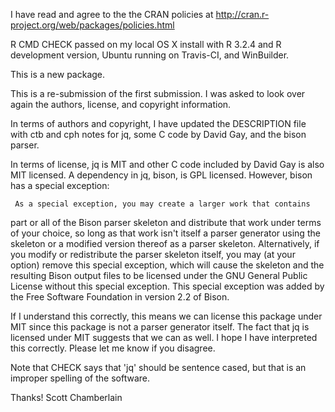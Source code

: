 I have read and agree to the the CRAN policies at
http://cran.r-project.org/web/packages/policies.html

R CMD CHECK passed on my local OS X install with R 3.2.4 and
R development version, Ubuntu running on Travis-CI, and WinBuilder.

This is a new package.

This is a re-submission of the first submission. I was asked to
look over again the authors, license, and copyright information.

In terms of authors and copyright, I have updated the DESCRIPTION
file with ctb and cph notes for jq, some C code by David Gay, and
the bison parser.

In terms of license, jq is MIT and other C code included by David Gay
is also MIT licensed. A dependency in jq, bison, is GPL licensed.
However, bison has a special exception:

	 As a special exception, you may create a larger work that contains
   part or all of the Bison parser skeleton and distribute that work
   under terms of your choice, so long as that work isn't itself a
   parser generator using the skeleton or a modified version thereof
   as a parser skeleton.  Alternatively, if you modify or redistribute
   the parser skeleton itself, you may (at your option) remove this
   special exception, which will cause the skeleton and the resulting
   Bison output files to be licensed under the GNU General Public
   License without this special exception. This special exception was
   added by the Free Software Foundation in version 2.2 of Bison.

If I understand this correctly, this means we can license this package
under MIT since this package is not a parser generator itself. The fact
that jq is licensed under MIT suggests that we can as well. I hope
I have interpreted this correctly. Please let me know if you disagree.

Note that CHECK says that 'jq' should be sentence cased, but that is
an improper spelling of the software.

Thanks! Scott Chamberlain
